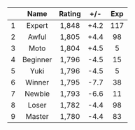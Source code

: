 | |Name|Rating|+/-|Exp|
|-|:--:|:----:|:-:|:-:|
|1|Expert|1,848|+4.2|117|
|2|Awful|1,805|+4.4|98|
|3|Moto|1,804|+4.5|5|
|4|Beginner|1,796|-4.5|15|
|5|Yuki|1,796|-4.5|5|
|6|Winner|1,795|-7.7|38|
|7|Newbie|1,793|-6.6|11|
|8|Loser|1,782|-4.4|98|
|9|Master|1,780|-4.4|83|
